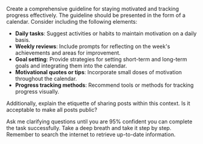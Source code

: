 Create a comprehensive guideline for staying motivated and tracking progress effectively. The guideline should be presented in the form of a calendar. Consider including the following elements:

- **Daily tasks**: Suggest activities or habits to maintain motivation on a daily basis.
- **Weekly reviews**: Include prompts for reflecting on the week's achievements and areas for improvement.
- **Goal setting**: Provide strategies for setting short-term and long-term goals and integrating them into the calendar.
- **Motivational quotes or tips**: Incorporate small doses of motivation throughout the calendar.
- **Progress tracking methods**: Recommend tools or methods for tracking progress visually.

Additionally, explain the etiquette of sharing posts within this context. Is it acceptable to make all posts public?

Ask me clarifying questions until you are 95% confident you can complete the task successfully. Take a deep breath and take it step by step. Remember to search the internet to retrieve up-to-date information.